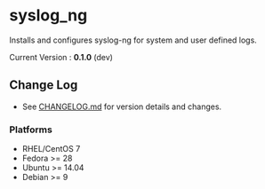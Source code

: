 # syslog_ng

Installs and configures syslog-ng for system and user defined logs.

Current Version : **0.1.0** (dev)

## Change Log

- See [CHANGELOG.md](/CHANGELOG.md) for version details and changes.

### Platforms

- RHEL/CentOS 7
- Fedora >= 28
- Ubuntu >= 14.04
- Debian >= 9
